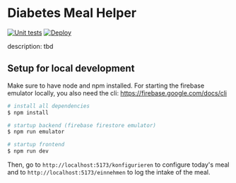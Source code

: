 # Diabetes Meal Helper

[![Unit tests](https://github.com/lud-hu/diabetes-meal-helper/actions/workflows/unittest.yml/badge.svg)](https://github.com/lud-hu/diabetes-meal-helper/actions/workflows/unittest.yml)
[![Deploy](https://github.com/lud-hu/diabetes-meal-helper/actions/workflows/firebase-hosting-merge.yml/badge.svg)](https://github.com/lud-hu/diabetes-meal-helper/actions/workflows/firebase-hosting-merge.yml)

description: tbd

## Setup for local development

Make sure to have node and npm installed.
For starting the firebase emulator locally, you also need the cli: https://firebase.google.com/docs/cli

```bash
# install all dependencies
$ npm install

# startup backend (firebase firestore emulator)
$ npm run emulator

# startup frontend
$ npm run dev
```

Then, go to `http://localhost:5173/konfigurieren` to configure today's meal and to `http://localhost:5173/einnehmen` to log the intake of the meal.